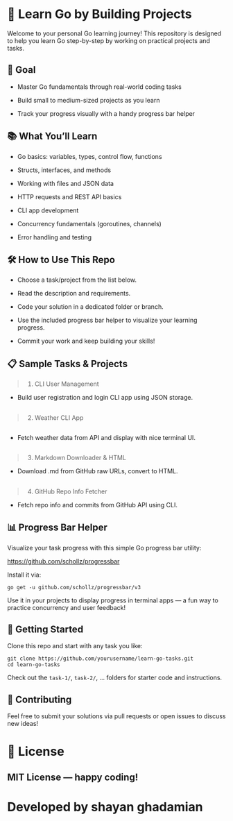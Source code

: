 # 🚀 Learn Go by Building Projects

Welcome to your personal Go learning journey! This repository is designed to help you learn Go step-by-step by working on practical projects and tasks.

## 🎯 Goal

- Master Go fundamentals through real-world coding tasks

- Build small to medium-sized projects as you learn

- Track your progress visually with a handy progress bar helper

## 📚 What You’ll Learn

- Go basics: variables, types, control flow, functions

- Structs, interfaces, and methods

- Working with files and JSON data

- HTTP requests and REST API basics

- CLI app development

- Concurrency fundamentals (goroutines, channels)

- Error handling and testing

## 🛠️ How to Use This Repo

- Choose a task/project from the list below.

- Read the description and requirements.

- Code your solution in a dedicated folder or branch.

- Use the included progress bar helper to visualize your learning progress.

- Commit your work and keep building your skills!

## 📋 Sample Tasks & Projects


>  1. CLI User Management
- Build user registration and login CLI app using JSON storage.
##
>  2. Weather CLI App
##
- Fetch weather data from API and display with nice terminal UI.
##
>  3. Markdown Downloader & HTML

- Download .md from GitHub raw URLs, convert to HTML.
##
> 4. GitHub Repo Info Fetcher

- Fetch repo info and commits from GitHub API using CLI.
## 

## 📊 Progress Bar Helper

Visualize your task progress with this simple Go progress bar utility:

https://github.com/schollz/progressbar

Install it via:

```
go get -u github.com/schollz/progressbar/v3
```
Use it in your projects to display progress in terminal apps — a fun way to practice concurrency and user feedback!

## 🚀 Getting Started

Clone this repo and start with any task you like:
```
git clone https://github.com/yourusername/learn-go-tasks.git
cd learn-go-tasks
```
Check out the ```task-1/```, ```task-2/```, ... folders for starter code and instructions.

## 🤝 Contributing

Feel free to submit your solutions via pull requests or open issues to discuss new ideas!

# 📜 License

## MIT License — happy coding!


# Developed by shayan ghadamian
